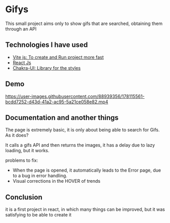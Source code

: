 # Gifys

This small project aims only to show gifs that are searched, obtaining them through an API

## Technologies I have used

 - [Vite js: To create and Run project more fast](https://vitejs.dev/)
 - [React Js](https://es.reactjs.org/)
 - [Chakra-UI: Library for the styles](https://chakra-ui.com/)

## Demo

https://user-images.githubusercontent.com/88939356/178115561-bcdd7252-d43d-41a2-ac95-5a21ce058e82.mp4


## Documentation and another things

The page is extremely basic, it is only about being able to search for Gifs.
As it does?

It calls a gifs API and then returns the images, it has a delay due to lazy loading, but it works.

problems to fix:

- When the page is opened, it automatically leads to the Error page, due to a bug in error handling.
- Visual corrections in the HOVER of trends


## Conclusion

it is a first project in react, in which many things can be improved, but it was satisfying to be able to create it





